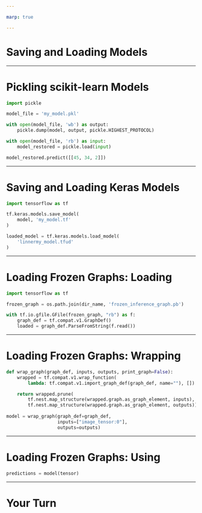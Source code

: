 ```yaml
---

marp: true

---
```


# Saving and Loading Models

<!--
So far we have built models and used them immediately. In practice you'll find
that you need to save your models and load them for use later. You'll also find
models published online that you can load and start immediately using or use as
a warm start for building your own model.
-->

---

# Pickling scikit-learn Models

```python
import pickle

model_file = 'my_model.pkl'

with open(model_file, 'wb') as output:
    pickle.dump(model, output, pickle.HIGHEST_PROTOCOL)
```

```python
with open(model_file, 'rb') as input:
    model_restored = pickle.load(input)

model_restored.predict([[45, 34, 2]])
```

<!--
For models created using scikit-learn, we can use standard Python pickling to persist and reload the model.
-->

---

# Saving and Loading Keras Models

```python
import tensorflow as tf

tf.keras.models.save_model(
    model, 'my_model.tf'
)
```

```python
loaded_model = tf.keras.models.load_model(
    'linnermy_model.tfud'
)
```

<!--
Keras-based models can be saved and loaded using the `save_model` and `load_model` functions. By default the models are in a TensorFlow-specific format. However, the models can be saved as H5, which is another popular file format for storing models.
-->

---

# Loading Frozen Graphs: Loading

```python
import tensorflow as tf

frozen_graph = os.path.join(dir_name, 'frozen_inference_graph.pb')

with tf.io.gfile.GFile(frozen_graph, "rb") as f:
    graph_def = tf.compat.v1.GraphDef()
    loaded = graph_def.ParseFromString(f.read())
```

<!--
There is also the concept of freezing graphs. Some models, such as the one that we are going to use in this lab and in our next project, are distributed in this manner.

In order to "unfreeze" a graph, you must first load the graph into a `GraphDef` object. Notice that this is a TensorFlow version 1 compatibility layer object. This process is useful for loading models built in TensorFlow version 1.
-->

---

# Loading Frozen Graphs: Wrapping

```python
def wrap_graph(graph_def, inputs, outputs, print_graph=False):
    wrapped = tf.compat.v1.wrap_function(
        lambda: tf.compat.v1.import_graph_def(graph_def, name=""), [])

    return wrapped.prune(
        tf.nest.map_structure(wrapped.graph.as_graph_element, inputs),
        tf.nest.map_structure(wrapped.graph.as_graph_element, outputs))
    
model = wrap_graph(graph_def=graph_def,
                   inputs=["image_tensor:0"],
                   outputs=outputs)
```

<!--
The programming models of TensorFlow 1 and 2 are quite a bit different. TensorFlow 1 used lazy execution while TensorFlow 2 uses eager execution.

In order to bridge the gap in these execution models, we need to wrap our TensorFlow version 1 graph.
-->

---

# Loading Frozen Graphs: Using

```python
predictions = model(tensor)
```

<!--
And now we can use the model as a function. We pass it in tensor objects and get predictions back.
-->

---

# Your Turn

<!--
Now it is your turn to practice saving and loading models.
-->
